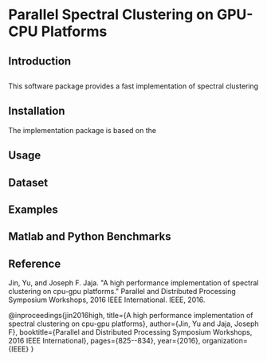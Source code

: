 # Parallel Spectral Clustering on GPU-CPU Platforms

## Introduction
##

This software package provides a fast implementation of spectral clustering 

## Installation
The implementation package is based on the 

## Usage

## Dataset


## Examples


## Matlab and Python Benchmarks

## Reference
Jin, Yu, and Joseph F. Jaja. "A high performance implementation of spectral clustering on cpu-gpu platforms." Parallel and Distributed Processing Symposium Workshops, 2016 IEEE International. IEEE, 2016.

@inproceedings{jin2016high,
  title={A high performance implementation of spectral clustering on cpu-gpu platforms},
  author={Jin, Yu and Jaja, Joseph F},
  booktitle={Parallel and Distributed Processing Symposium Workshops, 2016 IEEE International},
  pages={825--834},
  year={2016},
  organization={IEEE}
}
